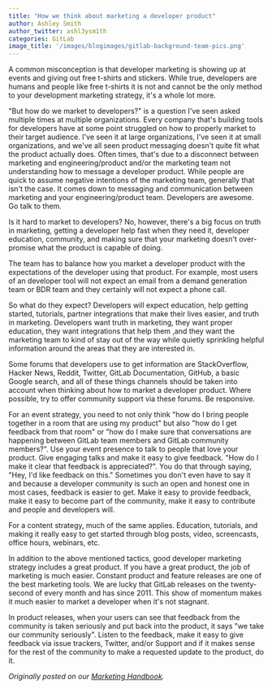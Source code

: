 ```yaml
---
title: "How we think about marketing a developer product"
author: Ashley Smith
author_twitter: ashl3ysm1th
categories: GitLab
image_title: '/images/blogimages/gitlab-background-team-pics.png'
---
```


A common misconception is that developer marketing is showing up at events and giving out
free t-shirts and stickers. While true, developers are humans and people like free t-shirts
it is not and cannot be the only method to your development marketing strategy, it's a whole lot more.

<!-- more -->

"But how do we market to developers?" is a question I've seen asked multiple times at multiple
organizations. Every company that's building tools for developers have at some point struggled on
how to properly market to their target audience. I've seen it at large organizations, I've seen
it at small organizations, and we've all seen product messaging doesn't quite fit what the product
actually does. Often times, that's due to a disconnect between marketing and engineering/product
and/or the marketing team not understanding how to message a developer product. While people are
quick to assume negative intentions of the marketing team, generally that isn't the case. It comes
down to messaging and communication between marketing and your engineering/product team. Developers
are awesome. Go talk to them.

Is it hard to market to developers? No, however, there's a big focus on truth in marketing, getting
a developer help fast when they need it, developer education, community, and making sure that your
marketing doesn't over-promise what the product is capable of doing.

The team has to balance how you market a developer product with the expectations of the developer using
that product. For example, most users of an developer tool will not expect an email from a demand generation
team or BDR team and they certainly will not expect a phone call.

So what do they expect? Developers will expect education, help getting started, tutorials, partner
integrations that make their lives easier, and truth in marketing. Developers want truth in marketing,
they want proper education, they want integrations that help them ,and they want the marketing team to
kind of stay out of the way while quietly sprinkling helpful information around the areas that they are interested in.

Some forums that developers use to get information are StackOverflow, Hacker News, Reddit, Twitter,
GitLab Documentation, GitHub, a basic Google search, and all of these things channels should be taken
into account when thinking about how to market a developer product. Where possible, try to offer community
support via these forums. Be responsive.  

For an event strategy, you need to not only think "how do I bring people together in a room that are using my
product" but also "how do I get feedback from that room" or "how do I make sure that conversations are happening
between GitLab team members and GitLab community members?". Use your event presence to talk to people that
love your product. Give engaging talks and make it easy to give feedback. "How do I make it clear that
feedback is appreciated?". You do that through saying, "Hey, I'd like feedback on this." Sometimes you
don't even have to say it and because a developer community is such an open and honest one in most cases,
feedback is easier to get. Make it easy to provide feedback, make it easy to become part of the community,
make it easy to contribute and people and developers will.

For a content strategy, much of the same applies. Education, tutorials, and making it really easy to get
started through blog posts, video, screencasts, office hours, webinars, etc.

In addition to the above mentioned tactics, good developer marketing strategy includes a great product.
If you have a great product, the job of marketing is much easier. Constant product and feature releases
are one of the best marketing tools. We are lucky that GitLab releases on the twenty-second of every month
and has since 2011. This show of momentum makes it much easier to market a developer when it's not stagnant.

In product releases, when your users can see that feedback from the community is taken seriously and put back
into the product, it says "we take our community seriously". Listen to the feedback, make it easy to give feedback
via issue trackers, Twitter, and/or Support and if it makes sense for the rest of the community to make a
requested update to the product, do it.

_Originally posted on our [Marketing Handbook](/handbook/marketing/)._

